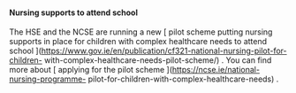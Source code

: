 ####  **Nursing supports to attend school**

The HSE and the NCSE are running a new [ pilot scheme putting nursing supports
in place for children with complex healthcare needs to attend school
](https://www.gov.ie/en/publication/cf321-national-nursing-pilot-for-children-
with-complex-healthcare-needs-pilot-scheme/) . You can find more about [
applying for the pilot scheme ](https://ncse.ie/national-nursing-programme-
pilot-for-children-with-complex-healthcare-needs) .
